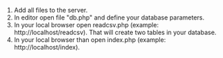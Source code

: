 

1. Add all files to the server.
2. In editor open file "db.php" and define your database parameters.
3. In your local browser open readcsv.php (example: http://localhost/readcsv). That will create two tables in your database.
4. In your local browser than open index.php (example: http://localhost/index).
